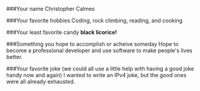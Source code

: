 ###Your name
Christopher Calmes

###Your favorite hobbies
Coding, rock climbing, reading, and cooking

###Your least favorite candy
**black licorice!**

###Something you hope to accomplish or acheive someday
Hope to become a professional developer and use software to make people's lives better.

###Your favorite joke (we could all use a little help with having a good joke handy now and again)
I wanted to write an IPv4 joke, but the good ones were all already exhausted.
